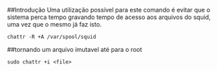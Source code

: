 ##Introdução
Uma utilização possível para este comando é
evitar que o sistema perca tempo gravando tempo de acesso
aos arquivos do squid, uma vez que o mesmo já faz isto.

    chattr -R +A /var/spool/squid

##tornando um arquivo imutavel até para o root

    sudo chattr +i <file>



